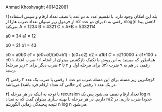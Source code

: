 Ahmad Khoshvaght 401422081

۱)بله این امکان وجود دارد. با تقسیم عدد به دو عدد با نصف تعداد ارقام و سپس استفاده از فرمول زیر میتوان تعداد ضرب هارا از n2 برای دو عدد n رقمی به nlog(n کاهش پیدا می‌کند.
A = 1234
B = 4321
C = A*B = 5332114

a0 = 34
a1 = 12

b0 = 21
b1 = 43

c0 = a0*b0
c1 = (a0+a1)*(b0+b1) - (c0+c2)
c2 = a1*b1
C = c2*10000 + c1*100 + c0
همانطور که میبینید به این روش با تکنیک بازگشنی میتوان از انجام ۱۶ ضرب اعداد ۱ رقمی در هم به ۹ ضرب (۳تا برای مرحله اول و ۲ تا ۳ ضرب دیگر برای ۲ زیر مرحله) رسید.




۲) کوچکترین زیر مسله برای این مسله ضرب دو عدد ۱ رقمی یا ضرب یک عدد ۲ رقمی در یک عدد ۱ رقمی (در حالتی که تعداد ارقام فرد باشد) می‌باشد.





۴) با توجه به اینکه در هر مرحله recursion تعداد ارقام نصف می‌شود پس یک log n داریم.
در هر مرحله با بهینه سازی میتوان گفت که به تعداد n/2 حدودا ضرب داریم.
در نتیجه پیچیدگی زمانی الگوریتم n log n می‌شود.
